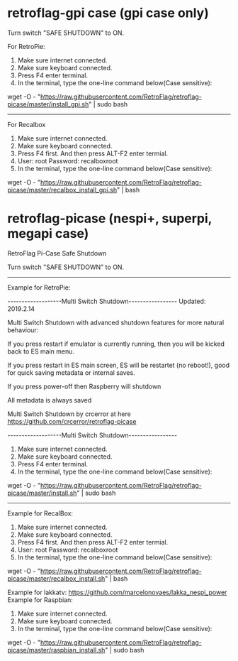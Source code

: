 # retroflag-gpi case (gpi case only)
Turn switch "SAFE SHUTDOWN" to ON.

For RetroPie:

1. Make sure internet connected.
2. Make sure keyboard connected.
3. Press F4 enter terminal.
4. In the terminal, type the one-line command below(Case sensitive):

wget -O - "https://raw.githubusercontent.com/RetroFlag/retroflag-picase/master/install_gpi.sh" | sudo bash

--------------------
For Recalbox
1. Make sure internet connected.
2. Make sure keyboard connected.
3. Press F4 first. And then press ALT-F2 enter termial.
4. User: root Password: recalboxroot
5. In the terminal, type the one-line command below(Case sensitive):

wget -O - "https://raw.githubusercontent.com/RetroFlag/retroflag-picase/master/recalbox_install_gpi.sh" | bash



# retroflag-picase (nespi+, superpi, megapi case)
RetroFlag Pi-Case Safe Shutdown

Turn switch "SAFE SHUTDOWN" to ON.

--------------------

Example for RetroPie:

-------------------Multi Switch Shutdown-----------------
Updated: 2019.2.14

Multi Switch Shutdown with advanced shutdown features for more natural behaviour:

If you press restart if emulator is currently running, then you will be kicked back to ES main menu.

If you press restart in ES main screen, ES will be restartet (no reboot!), good for quick saving metadata or internal saves.

If you press power-off then Raspberry will shutdown

All metadata is always saved

Multi Switch Shutdown by crcerror at here https://github.com/crcerror/retroflag-picase

-------------------Multi Switch Shutdown-----------------

1. Make sure internet connected.
2. Make sure keyboard connected.
3. Press F4 enter terminal.
4. In the terminal, type the one-line command below(Case sensitive):

wget -O - "https://raw.githubusercontent.com/RetroFlag/retroflag-picase/master/install.sh" | sudo bash

--------------------

Example for RecalBox:
1. Make sure internet connected.
2. Make sure keyboard connected.
3. Press F4 first. And then press ALT-F2 enter termial.
4. User: root Password: recalboxroot
5. In the terminal, type the one-line command below(Case sensitive):

wget -O - "https://raw.githubusercontent.com/RetroFlag/retroflag-picase/master/recalbox_install.sh" | bash


Example for lakkatv:
https://github.com/marcelonovaes/lakka_nespi_power
Example for Raspbian:
1. Make sure internet connected.
2. Make sure keyboard connected.
3. In the terminal, type the one-line command below(Case sensitive):

wget -O - "https://raw.githubusercontent.com/RetroFlag/retroflag-picase/master/raspbian_install.sh" | sudo bash
